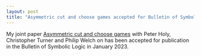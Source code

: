 ```yaml
---
layout: post
title: "Asymmetric cut and choose games accepted for Bulletin of Symbolic Logic"
---
```


My joint paper <a href="https://arxiv.org/pdf/2207.09199.pdf">Asymmetric cut and choose games</a> with Peter Holy, Christopher Turner and Philip Welch on has been accepted for publication in the Bulletin of Symbolic Logic in January 2023.
